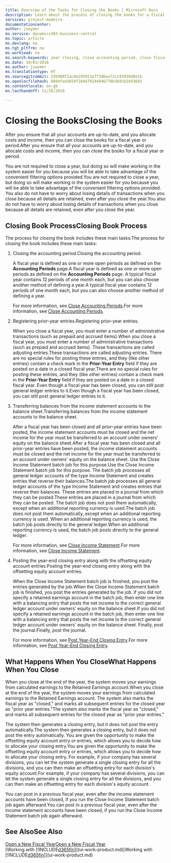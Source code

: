 ```yaml
---
title: Overview of the Tasks for Closing the Books | Microsoft Docs
description: Learn about the process of closing the books for a fiscal year or period, and what happens after you close at the end of a year.
services: project-madeira
documentationcenter: 
author: jswymer
ms.service: dynamics365-business-central
ms.topic: article
ms.devlang: na
ms.tgt_pltfrm: na
ms.workload: na
ms.search.keywords: year closing, close accounting period, close fiscal year, bank account detailed trial balance
ms.date: 10/01/2018
ms.author: jswymer
ms.translationtype: HT
ms.sourcegitcommit: 33b900f1ac9e295921e7f3d6ea72cc93939d8a1b
ms.openlocfilehash: 6894fad3654f204d79144946776b36dcb2d43665
ms.contentlocale: en-gb
ms.lasthandoff: 11/26/2018

---
```

# <a name="closing-the-books"></a><span data-ttu-id="399bc-103">Closing the Books</span><span class="sxs-lookup"><span data-stu-id="399bc-103">Closing the Books</span></span>
<span data-ttu-id="399bc-104">After you ensure that all your accounts are up-to-date, and you allocate costs and income, then you can close the books for a fiscal year or period.</span><span class="sxs-lookup"><span data-stu-id="399bc-104">After you ensure that all your accounts are up-to-date, and you allocate costs and income, then you can close the books for a fiscal year or period.</span></span>

<span data-ttu-id="399bc-105">You are not required to close a year, but doing so will make working in the system easier for you because you will be able to take advantage of the convenient filtering options provided.</span><span class="sxs-lookup"><span data-stu-id="399bc-105">You are not required to close a year, but doing so will make working in the system easier for you because you will be able to take advantage of the convenient filtering options provided.</span></span> <span data-ttu-id="399bc-106">You also do not have to worry about losing details of transactions when you close because all details are retained, even after you close the year.</span><span class="sxs-lookup"><span data-stu-id="399bc-106">You also do not have to worry about losing details of transactions when you close because all details are retained, even after you close the year.</span></span>

## <a name="closing-book-process"></a><span data-ttu-id="399bc-107">Closing Book Process</span><span class="sxs-lookup"><span data-stu-id="399bc-107">Closing Book Process</span></span>
<span data-ttu-id="399bc-108">The process for closing the book includes these main tasks:</span><span class="sxs-lookup"><span data-stu-id="399bc-108">The process for closing the book includes these main tasks:</span></span>

1. <span data-ttu-id="399bc-109">Closing the accounting period.</span><span class="sxs-lookup"><span data-stu-id="399bc-109">Closing the accounting period.</span></span>

    <span data-ttu-id="399bc-110">A fiscal year is defined as one or more open periods as defined on the **Accounting Periods** page.</span><span class="sxs-lookup"><span data-stu-id="399bc-110">A fiscal year is defined as one or more open periods as defined on the **Accounting Periods** page.</span></span> <span data-ttu-id="399bc-111">A typical fiscal year contains 12 periods of one month each, but you can also choose another method of defining a year.</span><span class="sxs-lookup"><span data-stu-id="399bc-111">A typical fiscal year contains 12 periods of one month each, but you can also choose another method of defining a year.</span></span>

    <span data-ttu-id="399bc-112">For more information, see [Close Accounting Periods](year-close-account-periods.md).</span><span class="sxs-lookup"><span data-stu-id="399bc-112">For more information, see [Close Accounting Periods](year-close-account-periods.md).</span></span>
2. <span data-ttu-id="399bc-113">Registering prior-year entries.</span><span class="sxs-lookup"><span data-stu-id="399bc-113">Registering prior-year entries.</span></span>

    <span data-ttu-id="399bc-114">When you close a fiscal year, you must enter a number of administrative transactions (such as prepaid and accrued items).</span><span class="sxs-lookup"><span data-stu-id="399bc-114">When you close a fiscal year, you must enter a number of administrative transactions (such as prepaid and accrued items).</span></span> <span data-ttu-id="399bc-115">These transactions are called adjusting entries.</span><span class="sxs-lookup"><span data-stu-id="399bc-115">These transactions are called adjusting entries.</span></span> <span data-ttu-id="399bc-116">There are no special rules for posting these entries, and they (like other entries) contain a check mark in the **Prior-Year Entry** field if they are posted on a date in a closed fiscal year.</span><span class="sxs-lookup"><span data-stu-id="399bc-116">There are no special rules for posting these entries, and they (like other entries) contain a check mark in the **Prior-Year Entry** field if they are posted on a date in a closed fiscal year.</span></span> <span data-ttu-id="399bc-117">Even though a fiscal year has been closed, you can still post general ledger entries to it.</span><span class="sxs-lookup"><span data-stu-id="399bc-117">Even though a fiscal year has been closed, you can still post general ledger entries to it.</span></span>
3. <span data-ttu-id="399bc-118">Transferring balances from the income statement accounts to the balance sheet.</span><span class="sxs-lookup"><span data-stu-id="399bc-118">Transferring balances from the income statement accounts to the balance sheet.</span></span>

    <span data-ttu-id="399bc-119">After a fiscal year has been closed and all prior-year entries have been posted, the income statement accounts must be closed and the net income for the year must be transferred to an account under owners' equity on the balance sheet.</span><span class="sxs-lookup"><span data-stu-id="399bc-119">After a fiscal year has been closed and all prior-year entries have been posted, the income statement accounts must be closed and the net income for the year must be transferred to an account under owners' equity on the balance sheet.</span></span> <span data-ttu-id="399bc-120">Use the Close Income Statement batch job for this purpose.</span><span class="sxs-lookup"><span data-stu-id="399bc-120">Use the Close Income Statement batch job for this purpose.</span></span> <span data-ttu-id="399bc-121">The batch job processes all general ledger accounts of the type Income Statement and creates entries that reverse their balances.</span><span class="sxs-lookup"><span data-stu-id="399bc-121">The batch job processes all general ledger accounts of the type Income Statement and creates entries that reverse their balances.</span></span> <span data-ttu-id="399bc-122">These entries are placed in a journal from which they can be posted.</span><span class="sxs-lookup"><span data-stu-id="399bc-122">These entries are placed in a journal from which they can be posted.</span></span> <span data-ttu-id="399bc-123">The batch job does not post them automatically, except when an additional reporting currency is used.</span><span class="sxs-lookup"><span data-stu-id="399bc-123">The batch job does not post them automatically, except when an additional reporting currency is used.</span></span> <span data-ttu-id="399bc-124">When an additional reporting currency is used, the batch job posts directly to the general ledger.</span><span class="sxs-lookup"><span data-stu-id="399bc-124">When an additional reporting currency is used, the batch job posts directly to the general ledger.</span></span>

    <span data-ttu-id="399bc-125">For more information, see [Close Income Statement](year-close-income-statement.md).</span><span class="sxs-lookup"><span data-stu-id="399bc-125">For more information, see [Close Income Statement](year-close-income-statement.md).</span></span>
4. <span data-ttu-id="399bc-126">Posting the year-end closing entry along with the offsetting equity account entries.</span><span class="sxs-lookup"><span data-stu-id="399bc-126">Posting the year-end closing entry along with the offsetting equity account entries.</span></span>

    <span data-ttu-id="399bc-127">When the Close Income Statement batch job is finished, you post the entries generated by the job.</span><span class="sxs-lookup"><span data-stu-id="399bc-127">When the Close Income Statement batch job is finished, you post the entries generated by the job.</span></span> <span data-ttu-id="399bc-128">If you did not specify a retained earnings account in the batch job, then enter one line with a balancing entry that posts the net income to the correct general ledger account under owners' equity on the balance sheet.</span><span class="sxs-lookup"><span data-stu-id="399bc-128">If you did not specify a retained earnings account in the batch job, then enter one line with a balancing entry that posts the net income to the correct general ledger account under owners' equity on the balance sheet.</span></span> <span data-ttu-id="399bc-129">Finally, post the journal.</span><span class="sxs-lookup"><span data-stu-id="399bc-129">Finally, post the journal.</span></span>

    <span data-ttu-id="399bc-130">For more information, see [Post Year-End Closing Entry](year-how-post-year-end-close-entry.md).</span><span class="sxs-lookup"><span data-stu-id="399bc-130">For more information, see [Post Year-End Closing Entry](year-how-post-year-end-close-entry.md).</span></span>

## <a name="what-happens-when-you-close"></a><span data-ttu-id="399bc-131">What Happens When You Close</span><span class="sxs-lookup"><span data-stu-id="399bc-131">What Happens When You Close</span></span>
<span data-ttu-id="399bc-132">When you close at the end of the year, the system moves your earnings from calculated earnings to the Retained Earnings account.</span><span class="sxs-lookup"><span data-stu-id="399bc-132">When you close at the end of the year, the system moves your earnings from calculated earnings to the Retained Earnings account.</span></span> <span data-ttu-id="399bc-133">The system also marks the fiscal year as "closed," and marks all subsequent entries for the closed year as "prior year entries."</span><span class="sxs-lookup"><span data-stu-id="399bc-133">The system also marks the fiscal year as "closed," and marks all subsequent entries for the closed year as "prior year entries."</span></span>

<span data-ttu-id="399bc-134">The system then generates a closing entry, but it does not post the entry automatically.</span><span class="sxs-lookup"><span data-stu-id="399bc-134">The system then generates a closing entry, but it does not post the entry automatically.</span></span> <span data-ttu-id="399bc-135">You are given the opportunity to make the offsetting equity account entry or entries, which allows you to decide how to allocate your closing entry.</span><span class="sxs-lookup"><span data-stu-id="399bc-135">You are given the opportunity to make the offsetting equity account entry or entries, which allows you to decide how to allocate your closing entry.</span></span> <span data-ttu-id="399bc-136">For example, if your company has several divisions, you can let the system generate a single closing entry for all the divisions, and you can then make an offsetting entry for each division's equity account.</span><span class="sxs-lookup"><span data-stu-id="399bc-136">For example, if your company has several divisions, you can let the system generate a single closing entry for all the divisions, and you can then make an offsetting entry for each division's equity account.</span></span>

<span data-ttu-id="399bc-137">You can post in a previous fiscal year, even after the income statement accounts have been closed, if you run the Close Income Statement batch job again afterward.</span><span class="sxs-lookup"><span data-stu-id="399bc-137">You can post in a previous fiscal year, even after the income statement accounts have been closed, if you run the Close Income Statement batch job again afterward.</span></span>

## <a name="see-also"></a><span data-ttu-id="399bc-138">See Also</span><span class="sxs-lookup"><span data-stu-id="399bc-138">See Also</span></span>
[<span data-ttu-id="399bc-139">Open a New Fiscal Year</span><span class="sxs-lookup"><span data-stu-id="399bc-139">Open a New Fiscal Year</span></span>](finance-how-open-new-fiscal-year.md)  
<span data-ttu-id="399bc-140">[Working with [!INCLUDE[d365fin](includes/d365fin_md.md)]](ui-work-product.md)</span><span class="sxs-lookup"><span data-stu-id="399bc-140">[Working with [!INCLUDE[d365fin](includes/d365fin_md.md)]](ui-work-product.md)</span></span>

